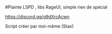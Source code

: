 #Plainte LSPD , libs RageUI, simple rien de spécial

https://discord.gg/g9dXrcAcwn

Script créer par moi-même (Stax)
